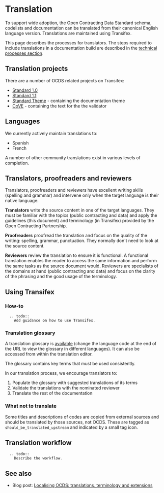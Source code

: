 # Translation

To support wide adoption, the Open Contracting Data Standard schema, codelists and documentation can be translated from their canonical English language version. Translations are maintained using Transifex.

This page describes the processes for translators. The steps required to include translations in a documentation build are described in the [technical processes section](technical/index).

## Translation projects

There are a number of OCDS related projects on Transifex:

* [Standard 1.0](https://www.transifex.com/OpenDataServices/open-contracting-standard-1-0/dashboard/)
* [Standard 1.1](https://www.transifex.com/OpenDataServices/open-contracting-standard-1-1/dashboard/)
* [Standard Theme](https://www.transifex.com/OpenDataServices/open-contracting-standard-theme/dashboard/) - containing the documentation theme
* [CoVE](https://www.transifex.com/OpenDataServices/cove/dashboard/) - containing the text for the the validator

## Languages

We currently actively maintain translations to:

* Spanish
* French

A number of other community translations exist in various levels of completion.

## Translators, proofreaders and reviewers

Translators, proofreaders and reviewers have excellent writing skills (spelling and grammar) and intervene only when the target language is their native language.

**Translators** write the source content in one of the target languages. They must be familiar with the topics (public contracting and data) and apply the guidelines (this document) and terminology (in Transifex) provided by the Open Contracting Partnership.

**Proofreaders** proofread the translation and focus on the quality of the writing: spelling, grammar, punctuation. They normally don't need to look at the source content.

**Reviewers** review the translation to ensure it is functional. A functional translation enables the reader to access the same information and perform the same tasks as the source document would. Reviewers are specialists of the domains at hand (public contracting and data) and focus on the clarity of the phrasing and the good usage of the terminology.

## Using Transifex

### How-to

```eval_rst
  .. todo::
    Add guidance on how to use Transifex.
```

### Translation glossary

A translation glossary is [available](https://www.transifex.com/OpenDataServices/open-contracting-standard-1-1/glossary/en/) (change the language code at the end of the URL to view the glossary in different languages). It can also be accessed from within the translation editor.

The glossary contains key terms that must be used consistently.

In our translation process, we encourage translators to:

1. Populate the glossary with suggested translations of its terms
1. Validate the translations with the nominated reviewer
1. Translate the rest of the documentation

### What not to translate

Some titles and descriptions of codes are copied from external sources and should be translated by those sources, not OCDS. These are tagged as `should_be_translated_upstream` and indicated by a small tag icon.

## Translation workflow

```eval_rst
  .. todo::
    Describe the workflow.
```

## See also

* Blog post: [Localising OCDS: translations, terminology and extensions](https://www.open-contracting.org/2016/07/26/localising-ocds-translations-terminology-extensions/)
